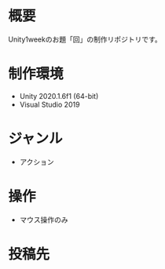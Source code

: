 # 概要
Unity1weekのお題「回」の制作リポジトリです。

# 制作環境
- Unity 2020.1.6f1 (64-bit)
- Visual Studio 2019

# ジャンル
- アクション

# 操作
- マウス操作のみ

# 投稿先
